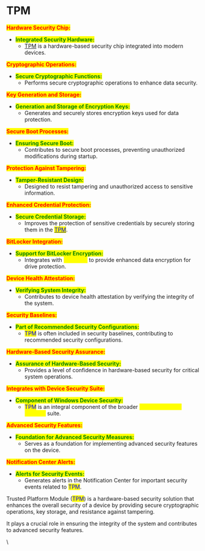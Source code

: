 # TPM

<mark style="color:red;">**Hardware Security Chip:**</mark>

* <mark style="color:green;">**Integrated Security Hardware:**</mark>
  * [TPM](tpm.md) is a hardware-based security chip integrated into modern devices.

<mark style="color:red;">**Cryptographic Operations:**</mark>

* <mark style="color:green;">**Secure Cryptographic Functions:**</mark>
  * Performs secure cryptographic operations to enhance data security.

<mark style="color:red;">**Key Generation and Storage:**</mark>

* <mark style="color:green;">**Generation and Storage of Encryption Keys:**</mark>
  * Generates and securely stores encryption keys used for data protection.

<mark style="color:red;">**Secure Boot Processes:**</mark>

* <mark style="color:green;">**Ensuring Secure Boot:**</mark>
  * Contributes to secure boot processes, preventing unauthorized modifications during startup.

<mark style="color:red;">**Protection Against Tampering:**</mark>

* <mark style="color:green;">**Tamper-Resistant Design:**</mark>
  * Designed to resist tampering and unauthorized access to sensitive information.

<mark style="color:red;">**Enhanced Credential Protection:**</mark>

* <mark style="color:green;">**Secure Credential Storage:**</mark>
  * Improves the protection of sensitive credentials by securely storing them in the [<mark style="color:blue;">TPM</mark>](tpm.md).

<mark style="color:red;">**BitLocker Integration:**</mark>

* <mark style="color:green;">**Support for BitLocker Encryption:**</mark>
  * Integrates with <mark style="color:yellow;">BitLocker</mark> to provide enhanced data encryption for drive protection.

<mark style="color:red;">**Device Health Attestation:**</mark>

* <mark style="color:green;">**Verifying System Integrity:**</mark>
  * Contributes to device health attestation by verifying the integrity of the system.

<mark style="color:red;">**Security Baselines:**</mark>

* <mark style="color:green;">**Part of Recommended Security Configurations:**</mark>
  * <mark style="color:blue;">TPM</mark> is often included in security baselines, contributing to recommended security configurations.

<mark style="color:red;">**Hardware-Based Security Assurance:**</mark>

* <mark style="color:green;">**Assurance of Hardware-Based Security:**</mark>
  * Provides a level of confidence in hardware-based security for critical system operations.

<mark style="color:red;">**Integrates with Device Security Suite:**</mark>

* <mark style="color:green;">**Component of Windows Device Security:**</mark>
  * <mark style="color:blue;">TPM</mark> is an integral component of the broader <mark style="color:yellow;">Windows Device Security</mark> suite.

<mark style="color:red;">**Advanced Security Features:**</mark>

* <mark style="color:green;">**Foundation for Advanced Security Measures:**</mark>
  * Serves as a foundation for implementing advanced security features on the device.

<mark style="color:red;">**Notification Center Alerts:**</mark>

* <mark style="color:green;">**Alerts for Security Events:**</mark>
  * Generates alerts in the Notification Center for important security events related to <mark style="color:blue;">TPM</mark>.

Trusted Platform Module (<mark style="color:blue;">TPM</mark>) is a hardware-based security solution that enhances the overall security of a device by providing secure cryptographic operations, key storage, and resistance against tampering.&#x20;

It plays a crucial role in ensuring the integrity of the system and contributes to advanced security features.

\
